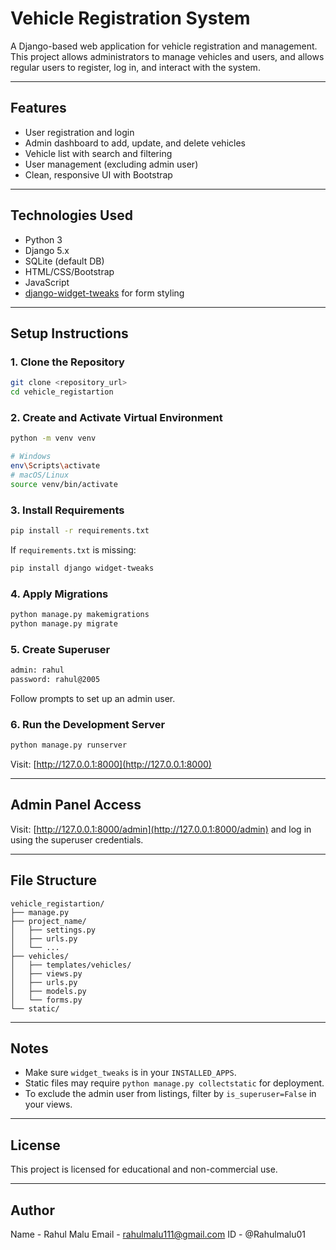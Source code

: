 # Vehicle Registration System

A Django-based web application for vehicle registration and management. This project allows administrators to manage vehicles and users, and allows regular users to register, log in, and interact with the system.

---

## Features
- User registration and login
- Admin dashboard to add, update, and delete vehicles
- Vehicle list with search and filtering
- User management (excluding admin user)
- Clean, responsive UI with Bootstrap

---

## Technologies Used
- Python 3
- Django 5.x
- SQLite (default DB)
- HTML/CSS/Bootstrap
- JavaScript
- [django-widget-tweaks](https://github.com/jazzband/django-widget-tweaks) for form styling

---

## Setup Instructions

### 1. Clone the Repository
```bash
git clone <repository_url>
cd vehicle_registartion
```

### 2. Create and Activate Virtual Environment
```bash
python -m venv venv

# Windows
env\Scripts\activate
# macOS/Linux
source venv/bin/activate
```

### 3. Install Requirements
```bash
pip install -r requirements.txt
```
If `requirements.txt` is missing:
```bash
pip install django widget-tweaks
```

### 4. Apply Migrations
```bash
python manage.py makemigrations
python manage.py migrate
```

### 5. Create Superuser
```bash
admin: rahul
password: rahul@2005
```
Follow prompts to set up an admin user.

### 6. Run the Development Server
```bash
python manage.py runserver
```
Visit: [http://127.0.0.1:8000](http://127.0.0.1:8000)

---

## Admin Panel Access
Visit: [http://127.0.0.1:8000/admin](http://127.0.0.1:8000/admin) and log in using the superuser credentials.

---

## File Structure
```
vehicle_registartion/
├── manage.py
├── project_name/
│   ├── settings.py
│   ├── urls.py
│   └── ...
├── vehicles/
│   ├── templates/vehicles/
│   ├── views.py
│   ├── urls.py
│   ├── models.py
│   └── forms.py
└── static/
```

---

## Notes
- Make sure `widget_tweaks` is in your `INSTALLED_APPS`.
- Static files may require `python manage.py collectstatic` for deployment.
- To exclude the admin user from listings, filter by `is_superuser=False` in your views.

---

## License
This project is licensed for educational and non-commercial use.

---

## Author
Name - Rahul Malu
Email - rahulmalu111@gmail.com
ID - @Rahulmalu01
